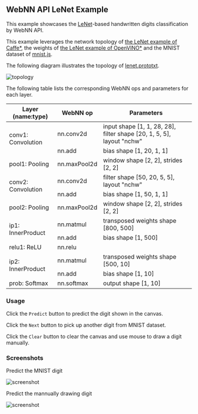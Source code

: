 ## WebNN API LeNet Example
This example showcases the [LeNet](http://yann.lecun.com/exdb/publis/pdf/lecun-01a.pdf)-based handwritten digits classification by WebNN API.

This example leverages the network topology of [the LeNet example of Caffe*](https://github.com/BVLC/caffe/tree/master/examples/mnist), the weights of [the LeNet example of OpenVINO*](https://github.com/openvinotoolkit/openvino/blob/master/inference-engine/samples/ngraph_function_creation_sample/) and the MNIST dataset of [mnist.js](https://github.com/cazala/mnist).

The following diagram illustrates the topology of [lenet.prototxt](https://github.com/BVLC/caffe/blob/master/examples/mnist/lenet.prototxt).

![topology](topology.png)

The following table lists the corresponding WebNN ops and parameters for each layer.

<table>
    <thead>
        <tr>
            <th>Layer (name:type)</th>
            <th>WebNN op</th>
            <th>Parameters</th>
        </tr>
    </thead>
    <tbody>
        <tr>
            <td rowspan=2>conv1: Convolution</td>
            <td>nn.conv2d</td>
            <td>input shape [1, 1, 28, 28], filter shape [20, 1, 5, 5], layout "nchw"</td>
        </tr>
        <tr>
            <td>nn.add</td>
            <td>bias shape [1, 20, 1, 1]</td>
        </tr>
        <tr>
            <td>pool1: Pooling</td>
            <td>nn.maxPool2d</td>
            <td>window shape [2, 2], strides [2, 2]</td>
        </tr>
        <tr>
            <td rowspan=2>conv2: Convolution</td>
            <td>nn.conv2d</td>
            <td>filter shape [50, 20, 5, 5], layout "nchw"</td>
        </tr>
        <tr>
            <td>nn.add</td>
            <td>bias shape [1, 50, 1, 1]</td>
        </tr>
        <tr>
            <td>pool2: Pooling</td>
            <td>nn.maxPool2d</td>
            <td>window shape [2, 2], strides [2, 2]</td>
        </tr>
        <tr>
            <td rowspan=2>ip1: InnerProduct</td>
            <td>nn.matmul</td>
            <td>transposed weights shape [800, 500]</td>
        </tr>
        <tr>
            <td>nn.add</td>
            <td>bias shape [1, 500]</td>
        </tr>
        <tr>
            <td>relu1: ReLU</td>
            <td>nn.relu</td>
            <td></td>
        </tr>
        <tr>
            <td rowspan=2>ip2: InnerProduct</td>
            <td>nn.matmul</td>
            <td>transposed weights shape [500, 10]</td>
        </tr>
        <tr>
            <td>nn.add</td>
            <td>bias shape [1, 10]</td>
        </tr>
        <tr>
            <td>prob: Softmax</td>
            <td>nn.softmax</td>
            <td>output shape [1, 10]</td>
        </tr>
    </tbody>
</table>

### Usage
Click the `Predict` button to predict the digit shown in the canvas.

Click the `Next` button to pick up another digit from MNIST dataset.

Click the `Clear` button to clear the canvas and use mouse to draw a digit manually.

### Screenshots
Predict the MNIST digit

![screenshot](screenshot.png)

Predict the mannually drawing digit

![screenshot](screenshot_manual.png)
